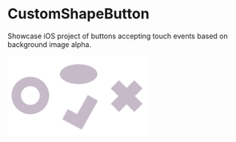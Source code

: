 # CustomShapeButton

Showcase iOS project of buttons accepting touch events based on background image alpha.

![](image_sample.png)
